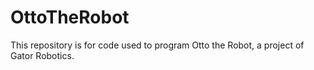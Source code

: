 # OttoTheRobot
This repository is for code used to program Otto the Robot, a project of Gator Robotics. 
